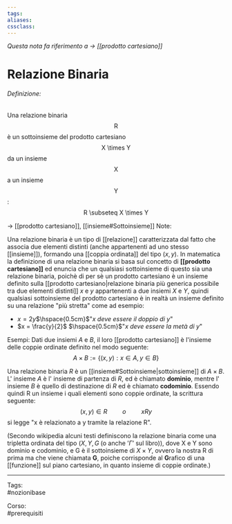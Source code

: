 ```yaml
---
tags:
aliases:
cssclass: 
---
```

_Questa nota fa riferimento a $\rightarrow$ [[prodotto cartesiano]]_
# Relazione Binaria
###### Definizione:

 
<div class="definizione">
	Una relazione binaria <span class="math display"> R </span> è un sottoinsieme del prodotto cartesiano <span class="math display"> X \times Y </span> da un insieme <span class="math display"> X </span> a un insieme <span class="math display"> Y </span>:
	<div class="importante">
		<span class="math display">R \subseteq X \times Y</span></div>
	 </div>
</div>



$\rightarrow$ [[prodotto cartesiano]], [[insieme#Sottoinsieme]]
<span id="bigText" class="text_divisor">Note: </span>

Una relazione binaria è un tipo di [[relazione]] caratterizzata dal fatto che associa due elementi distinti (anche appartenenti ad uno stesso [[insieme]]), formando una [[coppia ordinata]] del tipo $(x,y)$.
In matematica la definizione di una relazione binaria si basa sul concetto di **[[prodotto cartesiano]]** ed enuncia che un qualsiasi sottoinsieme di questo sia una relazione binaria, poichè di per sè un prodotto cartesiano è un insieme definito sulla [[prodotto cartesiano|relazione binaria più generica possibile tra due elementi distinti]] $x$ e $y$ appartenenti a due insiemi $X$ e $Y$, quindi qualsiasi sottoinsieme del prodotto cartesiano è in realtà un insieme definito su una relazione "più stretta" come ad esempio:
- $x = 2y$$\hspace{0.5cm}$"*$x$ deve essere il doppio di $y$*"
- $x = \frac{y}{2}$ $\hspace{0.5cm}$"*$x$ deve essere la metà di $y$*"

<span id="bigText" class="text_divisor">Esempi: </span>
Dati due insiemi $A$ e $B$, il loro [[prodotto cartesiano]] è l'insieme delle coppie ordinate definito nel modo seguente:
$$ A \times B := \{(x,y) : x \in A , y \in B\} $$
 
Una relazione binaria $R$ è un [[insieme#Sottoinsieme|sottoinsieme]] di $A \times B$. L' insieme $A$ è l' insieme di partenza di $R$, ed è chiamato **dominio**, mentre l' insieme $B$ è quello di destinazione di $R$ ed è chiamato **codominio**.
Essendo quindi R un insieme i quali elementi sono coppie ordinate, la scrittura seguente:
$$(x,y) \in R \hspace{1cm} \textit{o} \hspace{1cm} xRy$$
si legge "x è relazionato a y tramite la relazione R".



(Secondo wikipedia alcuni testi definiscono la relazione binaria come una tripletta ordinata del tipo $(X,Y,G \;(\text{o anche '}\Gamma \text{' sul libro}))$, dove X e Y sono dominio e codominio, e G è il sottoinsieme di $X \times Y$, ovvero la nostra R di prima ma che viene chiamata **G**, poiche corrisponde al **G**rafico di una [[funzione]] sul piano cartesiano, in quanto insieme di coppie ordinate.)

***

Tags:  
#nozionibase 


Corso:  
#prerequisiti 


